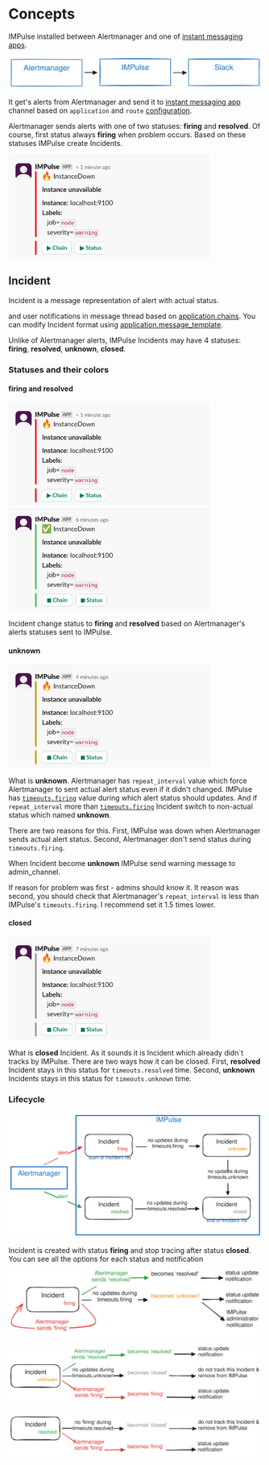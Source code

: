 # Concepts

IMPulse installed between Alertmanager and one of [instant messaging apps](apps.md).

![None](media/impulse.excalidraw.svg)

It get's alerts from Alertmanager and send it to [instant messaging app](apps.md) channel based on `application` and `route` [configuration](install_and_configure.md#42-impulseyml).

Alertmanager sends alerts with one of two statuses: **firing** and **resolved**. Of course, first status always **firing** when problem occurs. Based on these statuses IMPulse create Incidents.

<img src="media/slack_firing.png" alt="" width="400"/>

## Incident

Incident is a message representation of alert with actual status.

and user notifications in message thread based on [application.chains](https://github.com/DiTsi/impulse/blob/main/impulse.yml.default). You can modify Incident format using [application.message_template](https://github.com/DiTsi/impulse/blob/main/impulse.yml.default).

Unlike of Alertmanager alerts, IMPulse Incidents may have 4 statuses: **firing**, **resolved**, **unknown**, **closed**.

### Statuses and their colors

#### firing and resolved

<img src="media/slack_firing.png" alt="" width="400"/> <img src="media/slack_resolved.png" alt="" width="400"/>

Incident change status to **firing** and **resolved** based on Alertmanager's alerts statuses sent to IMPulse.

#### unknown

<img src="media/slack_unknown.png" alt="" width="400"/>

What is **unknown**. Alertmanager has `repeat_interval` value which force Alertmanager to sent actual alert status even if it didn't changed. IMPulse has [`timeouts.firing`](https://github.com/DiTsi/impulse/blob/main/impulse.yml.default) value during which alert status should updates. And if `repeat_interval` more than [`timeouts.firing`](https://github.com/DiTsi/impulse/blob/main/impulse.yml.default) Incident switch to non-actual status which named **unknown**.

There are two reasons for this. First, IMPulse was down when Alertmanager sends actual alert status. Second, Alertmanager don't send status during `timeouts.firing`.

When Incident become **unknown** IMPulse send warning message to admin_channel.

If reason for problem was first - admins should know it. It reason was second, you should check that Alertmanager's `repeat_interval` is less than IMPulse's `timeouts.firing`. I recommend set it 1.5 times lower.

#### closed

<img src="media/slack_closed.png" alt="" width="400"/>

What is **closed** Incident. As it sounds it is Incident which already didn\`t tracks by IMPulse. There are two ways how it can be closed. First, **resolved** Incident stays in this status for `timeouts.resolved` time. Second, **unknown** Incidents stays in this status for `timeouts.unknown` time.


### Lifecycle

![None](media/incident_behavior.excalidraw.svg)

Incident is created with status **firing** and stop tracing after status **closed**. You can see all the options for each status and notification

![None](media/incident_firing.excalidraw.svg)

![None](media/incident_unknown.excalidraw.svg)

![None](media/incident_resolved.excalidraw.svg)
